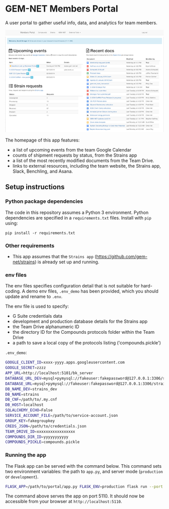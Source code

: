 GEM-NET Members Portal
======================

A user portal to gather useful info, data, and analytics for team members.

![Homepage](portal_homepage.png)

The homepage of this app features:
- a list of upcoming events from the team Google Calendar
- counts of shipment requests by status, from the Strains app
- a list of the most recently modified documents from the Team Drive.
- links to external resources, including the team website, the Strains app, 
 Slack, Benchling, and Asana.


## Setup instructions

### Python package dependencies

The code in this repository assumes a Python 3 environment. Python dependencies 
are specified in a `requirements.txt` files. Install with `pip` using:
```
pip install -r requirements.txt
```

### Other requirements

- This app assumes that the `Strains app` (https://github.com/gem-net/strains) 
is already set up and running. 


### env files

The env files specifies configuration detail that is not suitable for hard-coding. 
A demo env files, `.env_demo` has been provided, which you should 
update and rename to `.env`. 

The env file is used to specify:
- G Suite credentials data
- development and production database details for the Strains app
- the Team Drive alphanumeric ID
- the directory ID for the Compounds protocols folder within the Team Drive
- a path to save a local copy of the protocols listing ('compounds.pickle')

`.env_demo`:
```bash
GOOGLE_CLIENT_ID=xxxx-yyyy.apps.googleusercontent.com
GOOGLE_SECRET=zzzz
APP_URL=http://localhost:5101/bk_server
DATABASE_URL_DEV=mysql+pymysql://fakeuser:fakepassword@127.0.0.1:3306/strains_dev
DATABASE_URL=mysql+pymysql://fakeuser:fakepassword@127.0.0.1:3306/strains
DB_NAME_DEV=strains_dev
DB_NAME=strains
DB_CNF=/path/to/.my.cnf
DB_HOST=localhost
SQLALCHEMY_ECHO=False
SERVICE_ACCOUNT_FILE=/path/to/service-account.json
GROUP_KEY=fakegroupkey
CREDS_JSON=/path/to/credentials.json
TEAM_DRIVE_ID=xxxxxxxxxxxxxxxxx
COMPOUNDS_DIR_ID=yyyyyyyyyyy
COMPOUNDS_PICKLE=compounds.pickle
```


### Running the app

The Flask app can be served with the command below. This command sets two 
environment variables: the path to `app.py`, and server mode 
(`production` or `development`).

```bash
FLASK_APP=/path/to/portal/app.py FLASK_ENV=production flask run --port 5110
``` 

The command above serves the app on port 5110. It should now be accessible 
from your browser at `http://localhost:5110`.